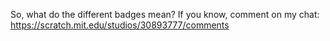 So, what do the different badges mean? If you know, comment on my chat: https://scratch.mit.edu/studios/30893777/comments